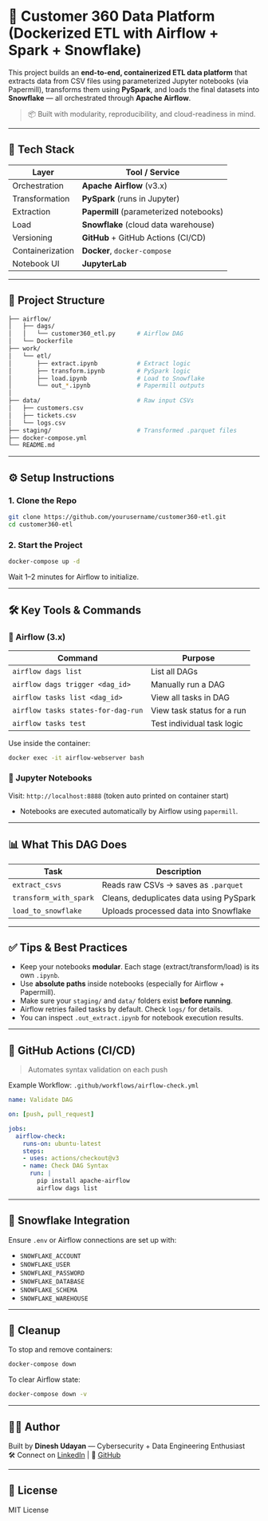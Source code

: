 # 🧠 Customer 360 Data Platform (Dockerized ETL with Airflow + Spark + Snowflake)

This project builds an **end-to-end, containerized ETL data platform** that extracts data from CSV files using parameterized Jupyter notebooks (via Papermill), transforms them using **PySpark**, and loads the final datasets into **Snowflake** — all orchestrated through **Apache Airflow**.

> 📦 Built with modularity, reproducibility, and cloud-readiness in mind.

---

## 🚀 Tech Stack

| Layer        | Tool / Service                             |
|--------------|---------------------------------------------|
| Orchestration| **Apache Airflow** (v3.x)                   |
| Transformation | **PySpark** (runs in Jupyter)           |
| Extraction   | **Papermill** (parameterized notebooks)     |
| Load         | **Snowflake** (cloud data warehouse)        |
| Versioning   | **GitHub** + GitHub Actions (CI/CD)         |
| Containerization | **Docker**, `docker-compose`          |
| Notebook UI  | **JupyterLab**                              |

---

## 📁 Project Structure

```bash
├── airflow/
│   ├── dags/
│   │   └── customer360_etl.py      # Airflow DAG
│   └── Dockerfile
├── work/
│   └── etl/
│       ├── extract.ipynb           # Extract logic
│       ├── transform.ipynb         # PySpark logic
│       ├── load.ipynb              # Load to Snowflake
│       └── out_*.ipynb             # Papermill outputs
│
├── data/                           # Raw input CSVs
│   ├── customers.csv
│   ├── tickets.csv
│   └── logs.csv
├── staging/                        # Transformed .parquet files
├── docker-compose.yml
└── README.md
```

---

## ⚙️ Setup Instructions

### 1. Clone the Repo
```bash
git clone https://github.com/yourusername/customer360-etl.git
cd customer360-etl
```

### 2. Start the Project
```bash
docker-compose up -d
```

Wait 1–2 minutes for Airflow to initialize.

---

## 🛠️ Key Tools & Commands

### 🔄 Airflow (3.x)

| Command                            | Purpose                          |
|------------------------------------|----------------------------------|
| `airflow dags list`                | List all DAGs                    |
| `airflow dags trigger <dag_id>`    | Manually run a DAG               |
| `airflow tasks list <dag_id>`      | View all tasks in DAG            |
| `airflow tasks states-for-dag-run` | View task status for a run       |
| `airflow tasks test`               | Test individual task logic       |

Use inside the container:
```bash
docker exec -it airflow-webserver bash
```

### 📒 Jupyter Notebooks
Visit: `http://localhost:8888` (token auto printed on container start)

- Notebooks are executed automatically by Airflow using `papermill`.

---

## 📊 What This DAG Does

| Task                  | Description                               |
|-----------------------|-------------------------------------------|
| `extract_csvs`        | Reads raw CSVs → saves as `.parquet`      |
| `transform_with_spark`| Cleans, deduplicates data using PySpark   |
| `load_to_snowflake`   | Uploads processed data into Snowflake     |

---

## ✅ Tips & Best Practices

- Keep your notebooks **modular**. Each stage (extract/transform/load) is its own `.ipynb`.
- Use **absolute paths** inside notebooks (especially for Airflow + Papermill).
- Make sure your `staging/` and `data/` folders exist **before running**.
- Airflow retries failed tasks by default. Check `logs/` for details.
- You can inspect `.out_extract.ipynb` for notebook execution results.

---

## 🧪 GitHub Actions (CI/CD)

> Automates syntax validation on each push

Example Workflow: `.github/workflows/airflow-check.yml`
```yaml
name: Validate DAG

on: [push, pull_request]

jobs:
  airflow-check:
    runs-on: ubuntu-latest
    steps:
    - uses: actions/checkout@v3
    - name: Check DAG Syntax
      run: |
        pip install apache-airflow
        airflow dags list
```

---

## 🧊 Snowflake Integration

Ensure `.env` or Airflow connections are set up with:
- `SNOWFLAKE_ACCOUNT`
- `SNOWFLAKE_USER`
- `SNOWFLAKE_PASSWORD`
- `SNOWFLAKE_DATABASE`
- `SNOWFLAKE_SCHEMA`
- `SNOWFLAKE_WAREHOUSE`

---

## 🧼 Cleanup

To stop and remove containers:
```bash
docker-compose down
```

To clear Airflow state:
```bash
docker-compose down -v
```

---

## 👨‍🔬 Author

Built by **Dinesh Udayan** — Cybersecurity + Data Engineering Enthusiast  
🛠 Connect on [LinkedIn](https://linkedin.com/in/dinesh-udayan) | 🐙 [GitHub](https://github.com/Dinesh1599)

---

## 📌 License

MIT License